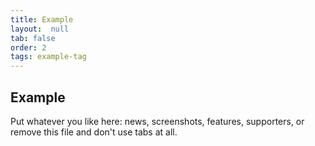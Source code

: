 ```yaml
---
title: Example
layout:  null
tab: false
order: 2
tags: example-tag
---
```


## Example

Put whatever you like here: news, screenshots, features, supporters, or remove this file and don't use tabs at all.